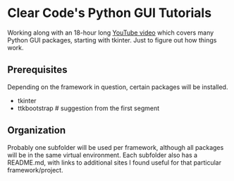 # Clear Code's Python GUI Tutorials

Working along with an 18-hour long [YouTube video][vid] which covers many Python
GUI packages, starting with tkinter. Just to figure out how things work.

## Prerequisites

Depending on the framework in question, certain packages will be installed.

 - tkinter
 - ttkbootstrap # suggestion from the first segment

## Organization

Probably one subfolder will be used per framework, although all packages will be
in the same virtual environment. Each subfolder also has a README.md, with links
to additional sites I found useful for that particular framework/project.

[vid]: https://youtu.be/mop6g-c5HEY
